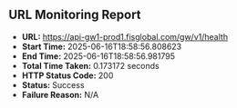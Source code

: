 ## URL Monitoring Report

- **URL:** https://api-gw1-prod1.fisglobal.com/gw/v1/health
- **Start Time:** 2025-06-16T18:58:56.808623
- **End Time:** 2025-06-16T18:58:56.981795
- **Total Time Taken:** 0.173172 seconds
- **HTTP Status Code:** 200
- **Status:** Success
- **Failure Reason:** N/A
